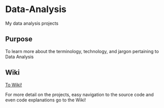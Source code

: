 # Data-Analysis
My data analysis projects


## Purpose
To learn more about the terminology, technology, and jargon pertaining to Data Analysis

## Wiki
[To Wiki!](https://github.com/ZDIverson/Data-Analysis/wiki)


For more detail on the projects, easy navigation to the source code and even code explanations go to the Wiki!
